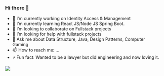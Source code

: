 ### Hi there 👋

<!--
**HeMan22/HeMan22** is a ✨ _special_ ✨ repository because its `README.md` (this file) appears on your GitHub profile.

Here are some ideas to get you started: -->

- 🔭 I’m currently working on Identity Access & Management
- 🌱 I’m currently learning React JS/Node JS Spring Boot.
- 👯 I’m looking to collaborate on Fullstack projects
- 🤔 I’m looking for help with fullstack projects
- 💬 Ask me about Data Structure, Java, Design Patterns, Computer Gaming
- 📫 How to reach me: ...
- ⚡ Fun fact: Wanted to be a lawyer but did engineering and now loving it.

<img src = "https://github-readme-stats.vercel.app/api?username=heman22&&show_icons=true&title_color=ffffff&icon_color=bb2acf&text_color=daf7dc&bg_color=151515">
